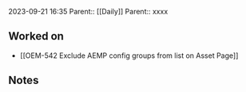 2023-09-21 16:35
Parent:: [[Daily]] 
Parent:: xxxx
## Worked on

- [[OEM-542 Exclude AEMP config groups from list on Asset Page]]

## Notes








